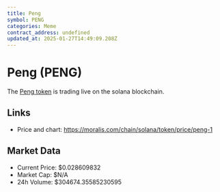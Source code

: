 ```yaml
---
title: Peng
symbol: PENG
categories: Meme
contract_address: undefined
updated_at: 2025-01-27T14:49:09.208Z
---
```


# Peng (PENG)
The [Peng token](https://moralis.com/chain/solana/token/price/peng-1) is trading live on the solana blockchain.

## Links
- Price and chart: https://moralis.com/chain/solana/token/price/peng-1

## Market Data
- Current Price: $0.028609832
- Market Cap: $N/A
- 24h Volume: $304674.35585230595
